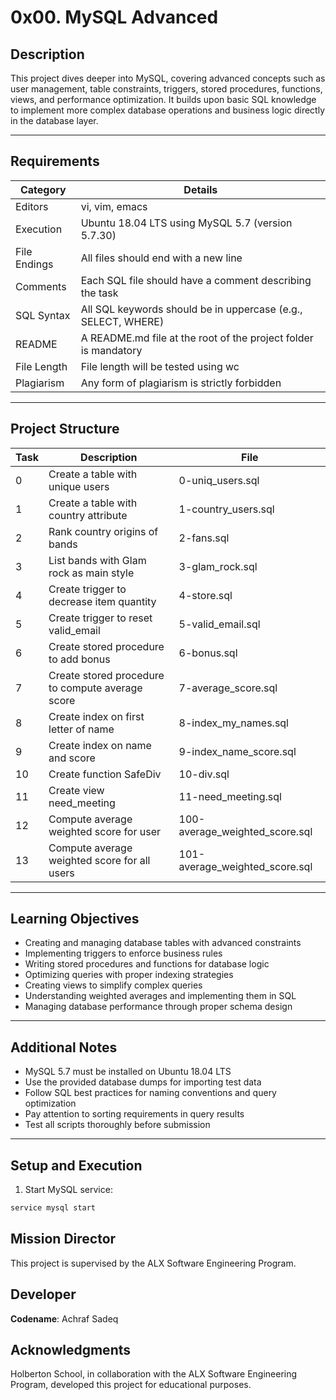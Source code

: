 # 0x00. MySQL Advanced

## Description

This project dives deeper into MySQL, covering advanced concepts such as user management, table constraints, triggers, stored procedures, functions, views, and performance optimization. It builds upon basic SQL knowledge to implement more complex database operations and business logic directly in the database layer.

---

## Requirements

| Category          | Details                                                                 |
|-------------------|-------------------------------------------------------------------------|
| Editors           | vi, vim, emacs                                                         |
| Execution         | Ubuntu 18.04 LTS using MySQL 5.7 (version 5.7.30)                      |
| File Endings      | All files should end with a new line                                   |
| Comments          | Each SQL file should have a comment describing the task               |
| SQL Syntax        | All SQL keywords should be in uppercase (e.g., SELECT, WHERE)         |
| README            | A README.md file at the root of the project folder is mandatory       |
| File Length       | File length will be tested using wc                                 |
| Plagiarism        | Any form of plagiarism is strictly forbidden                          |

---

## Project Structure

| Task | Description | File |
|------|-------------|------|
| 0    | Create a table with unique users | 0-uniq_users.sql |
| 1    | Create a table with country attribute | 1-country_users.sql |
| 2    | Rank country origins of bands | 2-fans.sql |
| 3    | List bands with Glam rock as main style | 3-glam_rock.sql |
| 4    | Create trigger to decrease item quantity | 4-store.sql |
| 5    | Create trigger to reset valid_email | 5-valid_email.sql |
| 6    | Create stored procedure to add bonus | 6-bonus.sql |
| 7    | Create stored procedure to compute average score | 7-average_score.sql |
| 8    | Create index on first letter of name | 8-index_my_names.sql |
| 9    | Create index on name and score | 9-index_name_score.sql |
| 10   | Create function SafeDiv | 10-div.sql |
| 11   | Create view need_meeting | 11-need_meeting.sql |
| 12   | Compute average weighted score for user | 100-average_weighted_score.sql |
| 13   | Compute average weighted score for all users | 101-average_weighted_score.sql |

---

## Learning Objectives

- Creating and managing database tables with advanced constraints
- Implementing triggers to enforce business rules
- Writing stored procedures and functions for database logic
- Optimizing queries with proper indexing strategies
- Creating views to simplify complex queries
- Understanding weighted averages and implementing them in SQL
- Managing database performance through proper schema design

---

## Additional Notes

- MySQL 5.7 must be installed on Ubuntu 18.04 LTS
- Use the provided database dumps for importing test data
- Follow SQL best practices for naming conventions and query optimization
- Pay attention to sorting requirements in query results
- Test all scripts thoroughly before submission

---

## Setup and Execution

1. Start MySQL service:
```bash
service mysql start
```

## Mission Director
This project is supervised by the ALX Software Engineering Program.

## Developer
**Codename**: Achraf Sadeq

## Acknowledgments
Holberton School, in collaboration with the ALX Software Engineering Program, developed this project for educational purposes.
